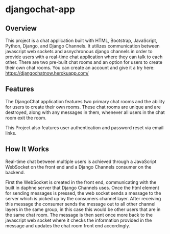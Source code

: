 # djangochat-app
 
## Overview
This project is a chat application built with HTML, Bootstrap, JavaScript, Python, Django, and Django Channels. It utilizes communication between javascript web sockets and asnychronous django channels in order to provide users with a real-time chat application where they can talk to each other. There are two pre-built chat rooms and an option for users to create their own chat rooms. You can create an account and give it a try here: https://djangochatnow.herokuapp.com/

## Features
The DjangoChat application features two primary chat rooms and the ability for users to create their own rooms. These chat rooms are unique and are destroyed, along with any messages in them, whenever all users in the chat room exit the room. 

This Project also features user authentication and password reset via email links.

## How It Works
Real-time chat between multiple users is achieved through a JavaScript WebSocket on the front end and a Django Channels consumer on the backend. 

First the WebSocket is created in the front end, communicating with the built in daphne server that Django Channels uses. Once the html element for sending messages is pressed, the web socket sends a message to the server which is picked up by the consumers channel layer. After receiving this message the consumer sends the message out to all other channel layers in the same group, in this case this would be other users that are in the same chat room. The message is then sent once more back to the javascript web socket where it checks the information provided in the message and updates the chat room front end accordingly.
